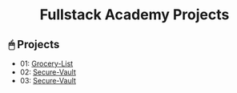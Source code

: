 <div align="center">

# Fullstack Academy Projects

</div>

## 🖱 Projects

- 01: [Grocery-List](Projects/01-Grocery-List/)
- 02: [Secure-Vault](Projects/02-Secure-Vault/)
- 03: [Secure-Vault](Projects/02-The-Gallery/)
